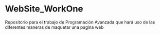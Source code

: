 # WebSite_WorkOne
Repositorio para el trabajo de Programación Avanzada que hará uso de las diferentes maneras de maquetar una pagina web
